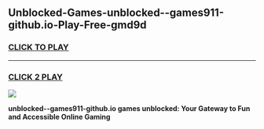 
## Unblocked-Games-unblocked--games911-github.io-Play-Free-gmd9d
<h3>
<a href="https://premium76.site?title=unblocked--games911-github.io&ref=18A1">CLICK TO PLAY</a></h3>
<hr>

<h3>
<a href="https://premium76.site?title=unblocked--games911-github.io&ref=18A1">CLICK 2 PLAY</a>
  
</h3>

<a href="https://premium76.site?title=unblocked--games911-github.io&ref=18A1"><img src="https://clearcache.store/games.png"></a>


**unblocked--games911-github.io games unblocked: Your Gateway to Fun and Accessible Online Gaming**
